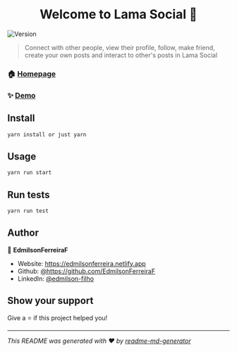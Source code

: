 <h1 align="center">Welcome to Lama Social 👋</h1>
<p>
  <img alt="Version" src="https://img.shields.io/badge/version-1.0-blue.svg?cacheSeconds=2592000" />
</p>

> Connect with other people, view their profile, follow, make friend, create your own posts and interact to other's posts in Lama Social

### 🏠 [Homepage](https://github.com/EdmilsonFerreiraF/react_social_media)

### ✨ [Demo](https://lama--app.herokuapp.com)

## Install

```sh
yarn install or just yarn
```

## Usage

```sh
yarn run start
```

## Run tests

```sh
yarn run test
```

## Author

👤 **EdmilsonFerreiraF**

* Website: https://edmilsonferreira.netlify.app
* Github: [@https:\/\/github.com\/EdmilsonFerreiraF](https://github.com/https:\/\/github.com\/EdmilsonFerreiraF)
* LinkedIn: [@edmilson-filho](https://linkedin.com/in/edmilson-filho)

## Show your support

Give a ⭐️ if this project helped you!

***
_This README was generated with ❤️ by [readme-md-generator](https://github.com/kefranabg/readme-md-generator)_